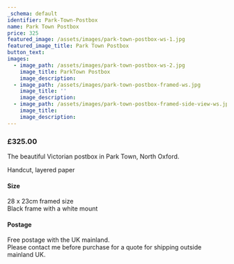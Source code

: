 ```yaml
---
_schema: default
identifier: Park-Town-Postbox
name: Park Town Postbox
price: 325
featured_image: /assets/images/park-town-postbox-ws-1.jpg
featured_image_title: Park Town Postbox
button_text:
images:
  - image_path: /assets/images/park-town-postbox-ws-2.jpg
    image_title: ParkTown Postbox
    image_description:
  - image_path: /assets/images/park-town-postbox-framed-ws.jpg
    image_title: ''
    image_description:
  - image_path: /assets/images/park-town-postbox-framed-side-view-ws.jpg
    image_title:
    image_description:
---
```

### **£325.00**

The beautiful Victorian postbox in Park Town, North Oxford.&nbsp;

Handcut, layered paper

#### Size

28 x 23cm framed size<br>Black frame with a white mount

#### Postage

Free postage with the UK mainland.<br>Please contact me before purchase for a quote for shipping outside mainland UK.